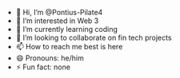 - 👋 Hi, I’m @Pontius-Pilate4
- 👀 I’m interested in Web 3
- 🌱 I’m currently learning coding 
- 💞️ I’m looking to collaborate on fin tech projects
- 📫 How to reach me best is here
- 😄 Pronouns: he/him
- ⚡ Fun fact: none

<!---
Pontius-Pilate4/Pontius-Pilate4 is a ✨ special ✨ repository because its `README.md` (this file) appears on your GitHub profile.
You can click the Preview link to take a look at your changes.
--->
